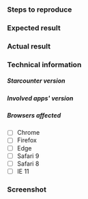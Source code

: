 ### Steps to reproduce

### Expected result

### Actual result

### Technical information

##### Starcounter version <!-- for example 2.2.1.3018 -->

##### Involved apps' version

<!-- for example
 - StarcounterPrefabs/Launcher@5.0.0
 - StarcounterSamples/Products@c85359e40caea2b9143f31121c1fb54b4bb549df
 -->
 
##### Browsers affected

<!-- Check all that apply -->
- [ ] Chrome
- [ ] Firefox
- [ ] Edge
- [ ] Safari 9
- [ ] Safari 8
- [ ] IE 11

### Screenshot
